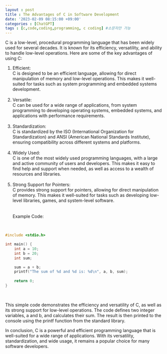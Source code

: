 ```yaml
---
layout : post
title : The Advantages of C in Software Development
date: '2023-02-09 08:15:00 +09:00'
categories : [ChatGPT]
tags : [c,code,coding,programming, c coding] #소문자만 가능
---
```


C is a low-level, procedural programming language that has been widely used for several decades. It is known for its efficiency, versatility, and ability to handle low-level operations. Here are some of the key advantages of using C:

1.  Efficient:   
C is designed to be an efficient language, allowing for direct manipulation of memory and low-level operations. This makes it well-suited for tasks such as system programming and embedded systems development.
    <br>  <br>
2.  Versatile:   
C can be used for a wide range of applications, from system programming to developing operating systems, embedded systems, and applications with performance requirements.
    <br>  <br>
3.  Standardization:   
C is standardized by the ISO (International Organization for Standardization) and ANSI (American National Standards Institute), ensuring compatibility across different systems and platforms.
    <br>  <br>
4.  Widely Used:   
C is one of the most widely used programming languages, with a large and active community of users and developers. This makes it easy to find help and support when needed, as well as access to a wealth of resources and libraries.
    <br>  <br>
5.  Strong Support for Pointers:   
C provides strong support for pointers, allowing for direct manipulation of memory. This makes it well-suited for tasks such as developing low-level libraries, games, and system-level software.
<br><br>  
Example Code:  
<br>

```C
#include <stdio.h>

int main() {
    int a = 10;
    int b = 20;
    int sum;

    sum = a + b;
    printf("The sum of %d and %d is: %d\n", a, b, sum);
    
    return 0;
}
```

<br>


This simple code demonstrates the efficiency and versatility of C, as well as its strong support for low-level operations. The code defines two integer variables, a and b, and calculates their sum. The result is then printed to the console using the printf function from the standard library.

In conclusion, C is a powerful and efficient programming language that is well-suited for a wide range of applications. With its versatility, standardization, and wide usage, it remains a popular choice for many software developers.

